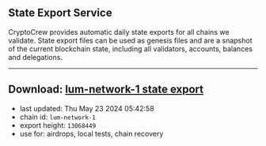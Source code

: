 ## State Export Service
CryptoCrew provides automatic daily state exports for all chains we validate. State export files can be used as genesis files and are a snapshot of the current blockchain state, including all validators, accounts, balances and delegations.

---
**Download: [lum-network-1 state export](https://dl-eu2.ccvalidators.com/SERVICE/lumnetwork/lum-network-1_export_13068449.json)**
---

- last updated: Thu May 23 2024 05:42:58
- chain id: `lum-network-1`
- export height: `13068449`
- use for: airdrops, local tests, chain recovery
